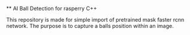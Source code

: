 ** AI Ball Detection for rasperry C++

This repository is made for simple import of pretrained mask faster rcnn network. The purpose is to capture a balls position within an image.